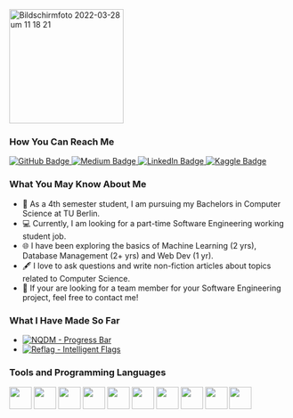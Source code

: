 <img width="205" alt="Bildschirmfoto 2022-03-28 um 11 18 21" src="https://user-images.githubusercontent.com/46201716/160379172-04ed0ab8-467a-4016-9eac-538b4354db28.png" alt="Logo">

### How You Can Reach Me
<div id="badges">
  <a href="https://www.github.com/yamaceay"> <img src="https://img.shields.io/badge/Github-444444?style=for-the-badge" alt="GitHub Badge"/> </a>
  <a href="https://medium.com/@yamaceay"> <img src="https://img.shields.io/badge/Medium-black?style=for-the-badge" alt="Medium Badge"/> </a>
  <a href="https://www.linkedin.com/in/yamaceay"> <img src="https://img.shields.io/badge/LinkedIn-blue?style=for-the-badge" alt="LinkedIn Badge"/> </a>
  <a href="https://www.kaggle.com/yamaerenay"> <img src="https://img.shields.io/badge/Kaggle-20beff?style=for-the-badge" alt="Kaggle Badge"/> </a>
</div>


### What You May Know About Me
* 🏫 As a 4th semester student, I am pursuing my Bachelors in Computer Science at TU Berlin. 
* 💻 Currently, I am looking for a part-time Software Engineering working student job. 
* 🌐 I have been exploring the basics of Machine Learning (2 yrs), Database Management (2+ yrs) and Web Dev (1 yr).
* 🖋 I love to ask questions and write non-fiction articles about topics related to Computer Science. 
* 🤝 If your are looking for a team member for your Software Engineering project, feel free to contact me!

### What I Have Made So Far
* <a href="https://github.com/yamaceay/nqdm#readme"> <img src="https://img.shields.io/badge/NQDM-Progress%20Bar-brightgreen" alt="NQDM - Progress Bar"/> </a>
* <a href="https://github.com/yamaceay/reflag#readme"> <img src="https://img.shields.io/badge/Reflag-Intelligent%20Flag%20Programming-red" alt="Reflag - Intelligent Flags"/> </a>

### Tools and Programming Languages
<div>
  <img src="https://user-images.githubusercontent.com/46201716/160408144-d4f0e8ba-ec52-4788-a61a-6a0230d7835e.png" width="40" height="40"/>
  <img src="https://user-images.githubusercontent.com/46201716/160408287-192edc24-3448-429c-af11-4cbccf17725c.png" width="40" height="40"/>
  <img src="https://user-images.githubusercontent.com/46201716/160408353-834eed75-6c49-4501-b599-e08f345ecf8c.png" width="40" height="40"/>
  <img src="https://user-images.githubusercontent.com/46201716/160408412-2450b1a5-bafc-4828-88cd-9d4f4183e48b.png" width="40" height="40"/>
  <img src="https://user-images.githubusercontent.com/46201716/160408519-56bc726e-fdfb-4980-a085-29b4185ca576.png" width="40" height="40"/>
  <img src="https://user-images.githubusercontent.com/46201716/160408599-4e2ff141-1f73-4995-bce1-39de663643da.png" width="40" height="40"/>
  <img src="https://user-images.githubusercontent.com/46201716/160408709-32211fb7-c24b-4483-bbfa-3da6b0d1b9d3.png" width="40" height="40"/>
  <img src="https://user-images.githubusercontent.com/46201716/160408810-d24ce423-7bda-448e-9f0e-64d880c080cc.png" width="40" height="40"/>
  <img src="https://user-images.githubusercontent.com/46201716/160408867-f6beb34f-12db-4af7-a7f7-c4bb3e1b58d5.png" width="40" height="40"/>
  <img src="https://user-images.githubusercontent.com/46201716/160408975-22a9a1ea-36f5-4140-9238-6c0f0490f95d.png" width="40" height="40"/>
</div>
